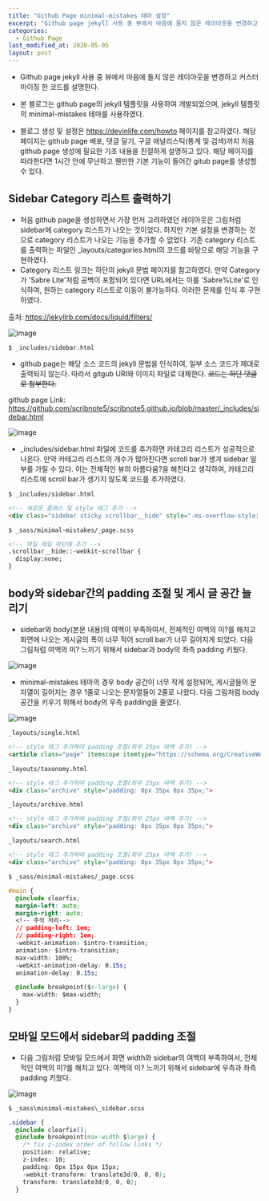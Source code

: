 ```yaml
---
title: "Github Page minimal-mistakes 테마 설정"
excerpt: "Github page jekyll 사용 중 뷰에서 마음에 들지 않은 레이아웃을 변경하고 커스터마이징 한 코드를 설명한다."
categories:
  - Github Page
last_modified_at: 2020-05-05
layout: post
---
```

- Github page jekyll 사용 중 뷰에서 마음에 들지 않은 레이아웃을 변경하고 커스터마이징 한 코드를 설명한다.

- 본 블로그는 github page의 jekyll 템플릿을 사용하여 개발되었으며, jekyll 템플릿의 minimal-mistakes 테마를 사용하였다.
- 블로그 생성 및 설정은 <https://devinlife.com/howto> 페이지를 참고하였다. 해당 페이지는 github page 배포, 댓글 달기, 구글 애널리스틱(통계 및 검색)까지 처음 github page 생성에 필요한 기초 내용을 친절하게 설명하고 있다. 해당 페이지를 따라한다면 1시간 안에 무난하고 웬만한 기본 기능이 들어간 gitub page를 생성할 수 있다.



## Sidebar Category 리스트 출력하기
- 처음 github page을 생성하면서 가장 먼저 고려하였던 레이아웃은 그림처럼 sidebar에 category 리스트가 나오는 것이었다. 하지만 기본 설정을 변경하는 것으로 category 리스트가 나오는 기능을 추가할 수 없었다. 기존 category 리스트를 출력하는 파일인 _layouts/categories.html의 코드를 바탕으로 해당 기능을 구현하였다.
- Category 리스트 링크는 하단의 jekyll 문법 페이지를 참고하였다. 만약 Category가 'Sabre Lite'처럼 공백이 포함되어 있다면 URL에서는 이를 'Sabre%Lite'로 인식하여, 원하는 category 리스트로 이동이 불가능하다. 이러한 문제를 인식 후 구현하였다.

출처: <https://jekyllrb.com/docs/liquid/filters/>

![image](/assets/img/2020-05-05-GithubPage1/image1.png)

```
$ _includes/sidebar.html
```

- github page는 해당 소스 코드의 jekyll 문법을 인식하여, 일부 소스 코드가 제대로 출력되지 않는다. 따라서 gitgub URI와 이미지 파일로 대체한다. ~~코드는 하단 댓글로 첨부한다.~~

github page Link: <https://github.com/scribnote5/scribnote5.github.io/blob/master/_includes/sidebar.html>

![image](/assets/img/2020-05-05-GithubPage1/image0.png)


- _includes/sidebar.html 파일에 코드를 추가하면 카테고리 리스트가 성공적으로 나온다. 만약 카테고리 리스트의 개수가 많아진다면 scroll bar가 생겨 sidebar 일부를 가릴 수 있다. 이는 전체적인 뷰의 아름다움?을 해친다고 생각하여, 카테고리 리스트에 scroll bar가 생기지 않도록 코드를 추가하였다.

```
$ _includes/sidebar.html
```

```html
<!-- 새로운 클래스 및 style 태그 추가 -->
<div class="sidebar sticky scrollbar__hide" style="-ms-overflow-style: none;">
```

```
$ _sass/minimal-mistakes/_page.scss
```

```html
<!-- 파일 제일 하단에 추가 -->
.scrollbar__hide::-webkit-scrollbar {
  display:none;
}
```



## body와 sidebar간의 padding 조절 및 게시 글 공간 늘리기
- sidebar와 body(본문 내용)의 여백이 부족하여서, 전체적인 여백의 미?를 해치고 화면에 나오는 게시글의 폭이 너무 적어 scroll bar가 너무 길어지게 되었다. 다음 그림처럼 여백의 미? 느끼기 위해서 sidebar과 body의 좌측 padding 키웠다.

![image](/assets/img/2020-05-05-GithubPage1/image2.png)

- minimal-mistakes 테마의 경우 body 공간이 너무 작게 설정되어, 게시글들의 문자열이 길어지는 경우 1줄로 나오는 문자열들이 2줄로 나왔다. 다음 그림처럼 body 공간을 키우기 위해서 body의 우측 padding을 줄였다.

![image](/assets/img/2020-05-05-GithubPage1/image3.png)

```
_layouts/single.html
```

```html
<!-- style 태그 추가하여 padding 조절(좌우 25px 여백 추가) -->
<article class="page" itemscope itemtype="https://schema.org/CreativeWork" style="padding: 0px 35px 0px 35px;">
```

```
_layouts/taxonomy.html
```

```html
<!-- style 태그 추가하여 padding 조절(좌우 25px 여백 추가) -->
<div class="archive" style="padding: 0px 35px 0px 35px;">
```

```
_layouts/archive.html
```

```html
<!-- style 태그 추가하여 padding 조절(좌우 25px 여백 추가) -->
<div class="archive" style="padding: 0px 35px 0px 35px;">
```

```
_layouts/search.html
```

```html
<!-- style 태그 추가하여 padding 조절(좌우 25px 여백 추가) -->
<div class="archive" style="padding: 0px 35px 0px 35px;">
```

```
$ _sass/minimal-mistakes/_page.scss
```

```css
#main {
  @include clearfix;
  margin-left: auto;
  margin-right: auto;
  <!-- 주석 처리-->
  // padding-left: 1em;
  // padding-right: 1em;
  -webkit-animation: $intro-transition;
  animation: $intro-transition;
  max-width: 100%;
  -webkit-animation-delay: 0.15s;
  animation-delay: 0.15s;

  @include breakpoint($x-large) {
    max-width: $max-width;
  }
}
```



## 모바일 모드에서 sidebar의 padding 조절
- 다음 그림처럼 모바일 모드에서 화면 width와 sidebar의 여백이 부족하여서, 전체적인 여백의 미?를 해치고 있다. 여백의 미? 느끼기 위해서 sidebar에 우측과 좌측 padding 키웠다.

![image](/assets/img/2020-05-05-GithubPage1/image4.png)

```
$ _sass\minimal-mistakes\_sidebar.scss
```

```css
.sidebar {
  @include clearfix();
  @include breakpoint(max-width $large) {
    /* fix z-index order of follow links */
    position: relative;
    z-index: 10;
    padding: 0px 15px 0px 15px;
    -webkit-transform: translate3d(0, 0, 0);
    transform: translate3d(0, 0, 0);
  }
```
